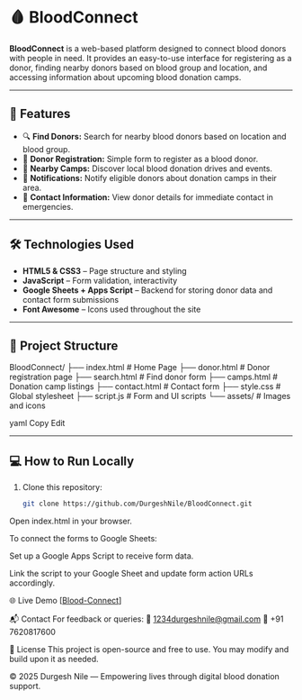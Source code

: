 # 🩸 BloodConnect

**BloodConnect** is a web-based platform designed to connect blood donors with people in need. It provides an easy-to-use interface for registering as a donor, finding nearby donors based on blood group and location, and accessing information about upcoming blood donation camps.

---

## 🚀 Features

- 🔍 **Find Donors:** Search for nearby blood donors based on location and blood group.
- 📝 **Donor Registration:** Simple form to register as a blood donor.
- 📍 **Nearby Camps:** Discover local blood donation drives and events.
- 🔔 **Notifications:** Notify eligible donors about donation camps in their area.
- 📄 **Contact Information:** View donor details for immediate contact in emergencies.

---

## 🛠 Technologies Used

- **HTML5 & CSS3** – Page structure and styling  
- **JavaScript** – Form validation, interactivity  
- **Google Sheets + Apps Script** – Backend for storing donor data and contact form submissions  
- **Font Awesome** – Icons used throughout the site  

---

## 📁 Project Structure

BloodConnect/
├── index.html # Home Page
├── donor.html # Donor registration page
├── search.html # Find donor form
├── camps.html # Donation camp listings
├── contact.html # Contact form
├── style.css # Global stylesheet
├── script.js # Form and UI scripts
└── assets/ # Images and icons

yaml
Copy
Edit

---

## 💻 How to Run Locally

1. Clone this repository:
   ```bash
   git clone https://github.com/DurgeshNile/BloodConnect.git
Open index.html in your browser.

To connect the forms to Google Sheets:

Set up a Google Apps Script to receive form data.

Link the script to your Google Sheet and update form action URLs accordingly.

🌐 Live Demo
[[Blood-Connect](https://connectblood.netlify.app/)]

📬 Contact
For feedback or queries:
📧 1234durgeshnile@gmail.com
📱 +91 7620817600

📄 License
This project is open-source and free to use. You may modify and build upon it as needed.

© 2025 Durgesh Nile — Empowering lives through digital blood donation support.
